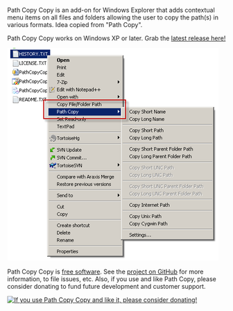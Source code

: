 Path Copy Copy is an add-on for Windows Explorer that adds contextual menu items on all files and folders allowing the user to copy the path(s) in various formats. Idea copied from "Path Copy".

Path Copy Copy works on Windows XP or later. Grab the [latest release here!](https://github.com/clechasseur/pathcopycopy/releases/latest)

![The Path Copy Copy contextual menu items](PathCopyCopyContextualMenu.png)

Path Copy Copy is [free software](https://github.com/clechasseur/pathcopycopy/blob/master/LICENSE). See the [project on GitHub](https://github.com/clechasseur/pathcopycopy) for more information, to file issues, etc. Also, if you use and like Path Copy, please consider donating to fund future development and customer support.

[![If you use Path Copy Copy and like it, please consider donating!](https://www.paypalobjects.com/en_US/i/btn/btn_donateCC_LG.gif)](https://www.paypal.com/cgi-bin/webscr?cmd=_donations&business=LM5B9WNTH4KN4&lc=CA&item_name=Charles%20Lechasseur&item_number=PathCopyCopy&currency_code=CAD&bn=PP%2dDonationsBF%3abtn_donateCC_LG%2egif%3aNonHosted)
